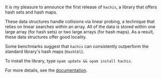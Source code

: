 It is my pleasure to announce the first release of `hachis`, a library that offers hash sets and hash maps.

These data structures handle collisions via linear probing, a technique that relies on linear searches within an array. All of the data is stored within one large array (for hash sets) or two large arrays (for hash maps). As a result, these data structures offer good locality.

Some benchmarks suggest that `hachis` can consistently outperform the standard library's hash maps (`Hashtbl`).

To install the library, type `opam update && opam install hachis`.

For more details, see the [documentation](https://cambium.inria.fr/~fpottier/hachis/doc/hachis/).
